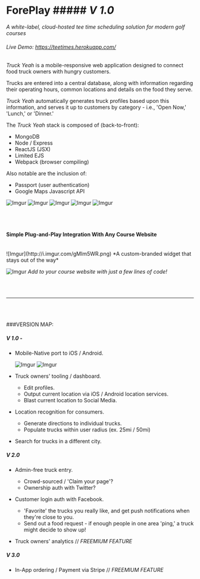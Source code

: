 # ForePlay ##### *V 1.0* 
*A white-label, cloud-hosted tee time scheduling solution for modern golf courses*
###### Live Demo: https://teetimes.herokuapp.com/

*Truck Yeah* is a mobile-responsive web application designed to connect food truck owners with hungry customers. 

Trucks are entered into a central database, along with information regarding their operating hours, common locations and details on the food they serve.

*Truck Yeah* automatically generates truck profiles based upon this information, and serves it up to customers by category - i.e., 'Open Now,' 'Lunch,' or 'Dinner.'

The *Truck Yeah* stack is composed of (back-to-front):
- MongoDB
- Node / Express
- ReactJS (JSX)
- Limited EJS
- Webpack (browser compiling)

Also notable are the inclusion of:
- Passport (user authentication)
- Google Maps Javascript API


![Imgur](http://i.imgur.com/7S2Ogc8.png)
![Imgur](http://i.imgur.com/6pfitg3.png)
![Imgur](http://i.imgur.com/0xdD0Ei.png)
![Imgur](http://i.imgur.com/QlxTbd6.png)
![Imgur](http://i.imgur.com/B989NqB.png)

<br/><br/>

#### Simple Plug-and-Play Integration With Any Course Website 
<br/>
![Imgur](http://i.imgur.com/gMIm5WR.png)
*A custom-branded widget that stays out of the way*

<br/>

![Imgur](http://i.imgur.com/iWfu836.png)
*Add to your course website with just a few lines of code!*

<br/>
<br/>

---

<br/>
<br/>

###VERSION MAP: 

##### V 1.0 - 
- Mobile-Native port to iOS / Android.

  ![Imgur](http://i.imgur.com/dU3aQLM.png)
  ![Imgur](http://i.imgur.com/NEUiAZG.jpg)

- Truck owners' tooling / dashboard. 
  - Edit profiles.
  - Output current location via iOS / Android location services.
  - Blast current location to Social Media.
  
- Location recognition for consumers.
  - Generate directions to individual trucks.
  - Populate trucks within user radius (ex. 25mi / 50mi)
  
- Search for trucks in a different city.

##### V 2.0
- Admin-free truck entry.
  - Crowd-sourced / 'Claim your page'?
  - Ownership auth with Twitter?

- Customer login auth with Facebook. 
  - 'Favorite' the trucks you really like, and get push notifications when they're close to you.
  - Send out a food request - if enough people in one area 'ping,' a truck might decide to show up!
  
- Truck owners' analytics //  *FREEMIUM FEATURE*

##### V 3.0
- In-App ordering / Payment via Stripe // *FREEMIUM FEATURE*
  
